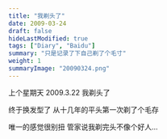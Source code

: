 ```yaml
---
title: "我剃头了"
date: 2009-03-24
draft: false
hideLastModified: true
tags: ["Diary", "Baidu"]
summary: "只是记录了下自己剃了个毛寸"
weight: 1
summaryImage: "20090324.png"
---
```


上个星期天 2009.3.22 我剃头了

终于换发型了 从十几年的平头第一次剃了个毛存

唯一的感觉很别扭 管家说我剃完头不像个好人...
